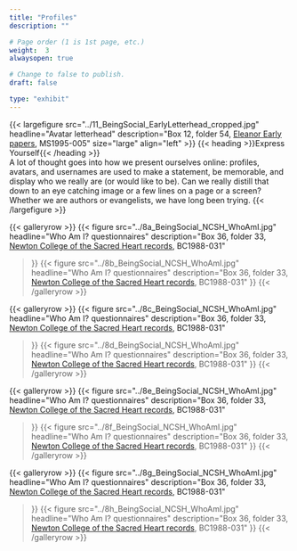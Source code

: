 ```yaml
---
title: "Profiles"
description: ""

# Page order (1 is 1st page, etc.)
weight:  3
alwaysopen: true

# Change to false to publish.
draft: false

type: "exhibit"
---
```


{{< largefigure src="../11_BeingSocial_EarlyLetterhead_cropped.jpg"
                headline="Avatar letterhead"
                description="Box 12, folder 54, [Eleanor Early papers](https://bc-primo.hosted.exlibrisgroup.com/primo-explore/fulldisplay?docid=ALMA-BC21311150800001021&context=L&vid=bclib_new&search_scope=bcl&tab=bcl_only&lang=en_US), MS1995-005"
                size="large" align="left" >}}
{{< heading >}}Express Yourself{{< /heading >}}  
A lot of thought goes into how we present ourselves online: profiles, avatars, and usernames are used to make a statement, be memorable, and display who we really are (or would like to be). Can we really distill that down to an eye catching image or a few lines on a page or a screen? Whether we are authors or evangelists, we have long been trying.
{{< /largefigure >}}

{{< galleryrow >}}
{{< figure src="../8a_BeingSocial_NCSH_WhoAmI.jpg"
            headline="Who Am I? questionnaires"
            description="Box 36, folder 33, [Newton College of the Sacred Heart records](https://bc-primo.hosted.exlibrisgroup.com/primo-explore/fulldisplay?docid=ALMA-BC21323284070001021&context=L&vid=bclib_new&search_scope=bcl&tab=bcl_only&lang=en_US), BC1988-031"
>}}
{{< figure src="../8b_BeingSocial_NCSH_WhoAmI.jpg"
            headline="Who Am I? questionnaires"
            description="Box 36, folder 33, [Newton College of the Sacred Heart records](https://bc-primo.hosted.exlibrisgroup.com/primo-explore/fulldisplay?docid=ALMA-BC21323284070001021&context=L&vid=bclib_new&search_scope=bcl&tab=bcl_only&lang=en_US), BC1988-031"
>}}
{{< /galleryrow >}}

{{< galleryrow >}}
{{< figure src="../8c_BeingSocial_NCSH_WhoAmI.jpg"
            headline="Who Am I? questionnaires"
            description="Box 36, folder 33, [Newton College of the Sacred Heart records](https://bc-primo.hosted.exlibrisgroup.com/primo-explore/fulldisplay?docid=ALMA-BC21323284070001021&context=L&vid=bclib_new&search_scope=bcl&tab=bcl_only&lang=en_US), BC1988-031"
>}}
{{< figure src="../8d_BeingSocial_NCSH_WhoAmI.jpg"
            headline="Who Am I? questionnaires"
            description="Box 36, folder 33, [Newton College of the Sacred Heart records](https://bc-primo.hosted.exlibrisgroup.com/primo-explore/fulldisplay?docid=ALMA-BC21323284070001021&context=L&vid=bclib_new&search_scope=bcl&tab=bcl_only&lang=en_US), BC1988-031"
>}}
{{< /galleryrow >}}

{{< galleryrow >}}
{{< figure src="../8e_BeingSocial_NCSH_WhoAmI.jpg"
            headline="Who Am I? questionnaires"
            description="Box 36, folder 33, [Newton College of the Sacred Heart records](https://bc-primo.hosted.exlibrisgroup.com/primo-explore/fulldisplay?docid=ALMA-BC21323284070001021&context=L&vid=bclib_new&search_scope=bcl&tab=bcl_only&lang=en_US), BC1988-031"
>}}
{{< figure src="../8f_BeingSocial_NCSH_WhoAmI.jpg"
            headline="Who Am I? questionnaires"
            description="Box 36, folder 33, [Newton College of the Sacred Heart records](https://bc-primo.hosted.exlibrisgroup.com/primo-explore/fulldisplay?docid=ALMA-BC21323284070001021&context=L&vid=bclib_new&search_scope=bcl&tab=bcl_only&lang=en_US), BC1988-031"
>}}
{{< /galleryrow >}}

{{< galleryrow >}}
{{< figure src="../8g_BeingSocial_NCSH_WhoAmI.jpg"
            headline="Who Am I? questionnaires"
            description="Box 36, folder 33, [Newton College of the Sacred Heart records](https://bc-primo.hosted.exlibrisgroup.com/primo-explore/fulldisplay?docid=ALMA-BC21323284070001021&context=L&vid=bclib_new&search_scope=bcl&tab=bcl_only&lang=en_US), BC1988-031"
>}}
{{< figure src="../8h_BeingSocial_NCSH_WhoAmI.jpg"
            headline="Who Am I? questionnaires"
            description="Box 36, folder 33, [Newton College of the Sacred Heart records](https://bc-primo.hosted.exlibrisgroup.com/primo-explore/fulldisplay?docid=ALMA-BC21323284070001021&context=L&vid=bclib_new&search_scope=bcl&tab=bcl_only&lang=en_US), BC1988-031"
>}}
{{< /galleryrow >}}

